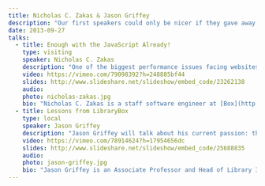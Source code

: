 ```yaml
---
title: Nicholas C. Zakas & Jason Griffey
description: "Our first speakers could only be nicer if they gave away free legos at every talk! The line-up starts with UTC’s Head of Library IT **Jason Griffey**, who will kick off the evening with a brief talk about the LibraryBox Project and the ups and downs of a successful Kickstarter campaign. Following Jason, **Nicholas Zakas**—the acclaimed author and JavaScript guru with a pedigree that includes VistaPrint, Yahoo!, and Box—will be taking the stage to deliver the headlining talk “Enough with the JavaScript Already.”"
date: 2013-09-27
talks:
  - title: Enough with the JavaScript Already!
    type: visiting
    speaker: Nicholas C. Zakas
    description: "One of the biggest performance issues facing websites today is the sheer amount of JavaScript needed to power the page. The demand for more interactive and responsive applications has driven JavaScript usage through the roof, and it’s common for large sites to end up with more than 1 MB of JavaScript per page even after minification. But do we really need that much JavaScript? Putting several large websites under the microscope, Nicholas will work his magic and show just how little of that JavaScript is actually necessary. He’ll also discuss JavaScript library design and how some flawed patterns contribute to code bloat and unnecessary memory usage, ultimately wrestling with the dilemma: is it better to write the component yourself rather than using an off-the-shelf one?"
    video: https://vimeo.com/79098392?h=248885bf44
    slides: http://www.slideshare.net/slideshow/embed_code/23262138
    audio: 
    photo: nicholas-zakas.jpg
    bio: "Nicholas C. Zakas is a staff software engineer at [Box](http://www.box.com/) in beautiful Los Altos, a well-known author, and speaker. He was the front-end tech lead for the Yahoo! homepage and a contributor to the [YUI library](https://yuilibrary.com/). He’s written several books, the most recent of which is [<cite>Maintainable JavaScript</cite>](http://shop.oreilly.com/product/0636920025245.do) (O’Reilly, 2012). Nicholas is a strong advocate for development best practices including progressive enhancement, accessibility, performance, scalability, and maintainability. He blogs regularly at [nczonline.net](http://nczonline.net/) and can be found on Twitter as [@slicknet](http://twitter.com/slicknet)."
  - title: Lessons from LibraryBox
    type: local
    speaker: Jason Griffey
    description: "Jason Griffey will talk about his current passion: the LibraryBox Project, an open source wifi file sharing device that recently had its v2.0 funded on Kickstarter to the tune of $33,000. He will discuss the genesis of the project, his ongoing goals for v2.0, and why receiving 1000% of his funding goals via Kickstarter keeps him up at night."
    video: https://vimeo.com/78914624?h=17954656dc
    slides: http://www.slideshare.net/slideshow/embed_code/25688835
    audio: 
    photo: jason-griffey.jpg
    bio: "Jason Griffey is an Associate Professor and Head of Library Information Technology at the University of Tennessee at Chattanooga. His latest book, Mobile Technology and Libraries, is available as a part of the award winning Neal Schuman’s Tech Set. He was named a Library Journal Mover & Shaker in 2009, and speaks internationally on the future of libraries, mobile technology, eBooks, and other technology related issues. You can find him at jasongriffey.net and on the ALA Techsource blog. Jason spends his free time with his daughter Eliza, reading, obsessing over gadgets, and preparing for the inevitable zombie uprising."
---
```

